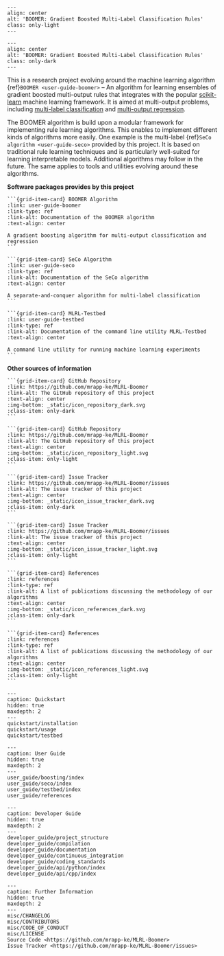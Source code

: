 ```{image} _static/logo_boomer_light.svg
---
align: center
alt: 'BOOMER: Gradient Boosted Multi-Label Classification Rules'
class: only-light
---
```

```{image} _static/logo_boomer_dark.svg
---
align: center
alt: 'BOOMER: Gradient Boosted Multi-Label Classification Rules'
class: only-dark
---
```

This is a research project evolving around the machine learning algorithm {ref}`BOOMER <user-guide-boomer>` – An algorithm for learning ensembles of gradient boosted multi-output rules that integrates with the popular [scikit-learn](https://scikit-learn.org) machine learning framework. It is aimed at multi-output problems, including [multi-label classification](https://en.wikipedia.org/wiki/Multi-label_classification) and [multi-output regression](https://en.wikipedia.org/wiki/Regression_analysis).

The BOOMER algorithm is build upon a modular framework for implementing rule learning algorithms. This enables to implement different kinds of algorithms more easily. One example is the multi-label {ref}`SeCo algorithm <user-guide-seco>` provided by this project. It is based on traditional rule learning techniques and is particularly well-suited for learning interpretable models. Additional algorithms may follow in the future. The same applies to tools and utilities evolving around these algorithms.

**Software packages provides by this project**

````{grid} 1 1 2 3
```{grid-item-card} BOOMER Algorithm
:link: user-guide-boomer
:link-type: ref
:link-alt: Documentation of the BOOMER algorithm 
:text-align: center

A gradient boosting algorithm for multi-output classification and regression
```

```{grid-item-card} SeCo Algorithm
:link: user-guide-seco
:link-type: ref
:link-alt: Documentation of the SeCo algorithm
:text-align: center

A separate-and-conquer algorithm for multi-label classification
```

```{grid-item-card} MLRL-Testbed
:link: user-guide-testbed
:link-type: ref
:link-alt: Documentation of the command line utility MLRL-Testbed
:text-align: center

A command line utility for running machine learning experiments
```
````

**Other sources of information**

````{grid} 1 1 2 3
```{grid-item-card} GitHub Repository
:link: https://github.com/mrapp-ke/MLRL-Boomer
:link-alt: The GitHub repository of this project 
:text-align: center
:img-bottom: _static/icon_repository_dark.svg
:class-item: only-dark
```

```{grid-item-card} GitHub Repository
:link: https://github.com/mrapp-ke/MLRL-Boomer
:link-alt: The GitHub repository of this project 
:text-align: center
:img-bottom: _static/icon_repository_light.svg
:class-item: only-light
```

```{grid-item-card} Issue Tracker
:link: https://github.com/mrapp-ke/MLRL-Boomer/issues
:link-alt: The issue tracker of this project
:text-align: center
:img-bottom: _static/icon_issue_tracker_dark.svg
:class-item: only-dark
```

```{grid-item-card} Issue Tracker
:link: https://github.com/mrapp-ke/MLRL-Boomer/issues
:link-alt: The issue tracker of this project
:text-align: center
:img-bottom: _static/icon_issue_tracker_light.svg
:class-item: only-light
```

```{grid-item-card} References
:link: references
:link-type: ref
:link-alt: A list of publications discussing the methodology of our algorithms
:text-align: center
:img-bottom: _static/icon_references_dark.svg
:class-item: only-dark
```

```{grid-item-card} References
:link: references
:link-type: ref
:link-alt: A list of publications discussing the methodology of our algorithms
:text-align: center
:img-bottom: _static/icon_references_light.svg
:class-item: only-light
```
````

```{toctree}
---
caption: Quickstart
hidden: true
maxdepth: 2
---
quickstart/installation
quickstart/usage
quickstart/testbed
```

```{toctree}
---
caption: User Guide
hidden: true
maxdepth: 2
---
user_guide/boosting/index
user_guide/seco/index
user_guide/testbed/index
user_guide/references
```

```{toctree}
---
caption: Developer Guide
hidden: true
maxdepth: 2
---
developer_guide/project_structure
developer_guide/compilation
developer_guide/documentation
developer_guide/continuous_integration
developer_guide/coding_standards
developer_guide/api/python/index
developer_guide/api/cpp/index
```

```{toctree}
---
caption: Further Information
hidden: true
maxdepth: 2
---
misc/CHANGELOG
misc/CONTRIBUTORS
misc/CODE_OF_CONDUCT
misc/LICENSE
Source Code <https://github.com/mrapp-ke/MLRL-Boomer>
Issue Tracker <https://github.com/mrapp-ke/MLRL-Boomer/issues>
```
